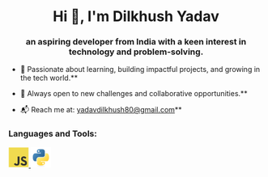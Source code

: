 <h1 align="center">Hi 👋, I'm Dilkhush Yadav</h1>
<h3 align="center">an aspiring developer from India with a keen interest in technology and problem-solving.</h3>

- 🚀 Passionate about learning, building impactful projects, and growing in the tech world.**

- 🧠 Always open to new challenges and collaborative opportunities.**

- 📬 Reach me at: yadavdilkhush80@gmail.com**


<h3 align="left">Languages and Tools:</h3>
<p align="left"> <a href="https://developer.mozilla.org/en-US/docs/Web/JavaScript" target="_blank" rel="noreferrer"> <img src="https://raw.githubusercontent.com/devicons/devicon/master/icons/javascript/javascript-original.svg" alt="javascript" width="40" height="40"/> </a> <a href="https://www.python.org" target="_blank" rel="noreferrer"> <img src="https://raw.githubusercontent.com/devicons/devicon/master/icons/python/python-original.svg" alt="python" width="40" height="40"/> </a> </p>

